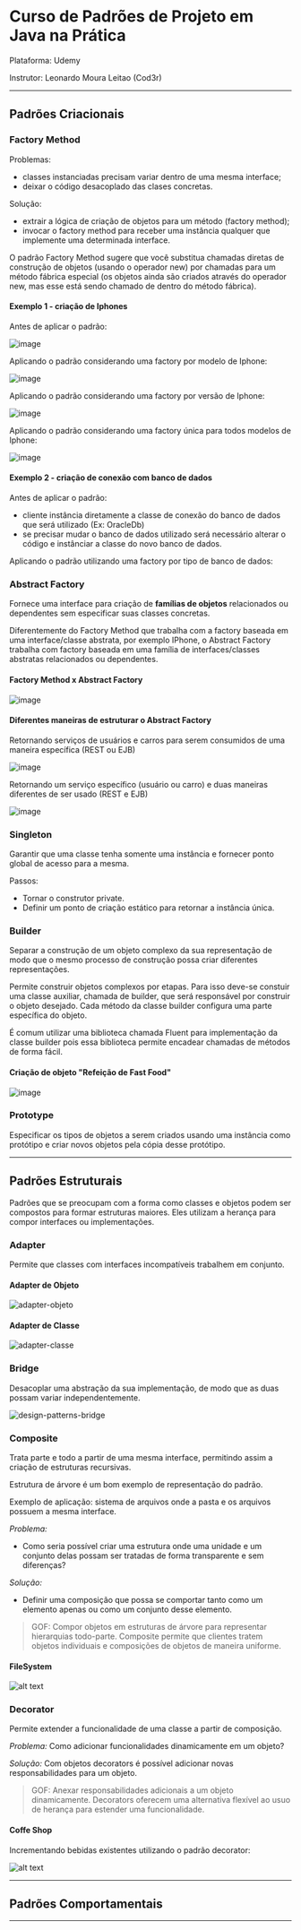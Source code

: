 # Curso de Padrões de Projeto em Java na Prática

Plataforma: Udemy

Instrutor: Leonardo Moura Leitao (Cod3r)

---------------------------------------------------------------------------------------------------------------

## Padrões Criacionais

### Factory Method

Problemas: 
- classes instanciadas precisam variar dentro de uma mesma interface;
- deixar o código desacoplado das clases concretas.

Solução:
- extrair a lógica de criação de objetos para um método (factory method);
- invocar o factory method para receber uma instância qualquer que implemente uma determinada interface.

O padrão Factory Method sugere que você substitua chamadas diretas de construção de objetos (usando o operador new) por chamadas para um método fábrica especial (os objetos ainda são criados através do operador new, mas esse está sendo chamado de dentro do método fábrica).

#### Exemplo 1 - criação de Iphones

Antes de aplicar o padrão:

![image](https://github.com/user-attachments/assets/0987cb19-4102-41b0-bad0-6479e2e602a8)

Aplicando o padrão considerando uma factory por modelo de Iphone:

![image](https://github.com/user-attachments/assets/f3287c81-e154-4135-b54e-7f5ccfdd7c6c)

Aplicando o padrão considerando uma factory por versão de Iphone:

![image](https://github.com/user-attachments/assets/8c1db3f8-ae95-423c-97e6-edf99506dde4)

Aplicando o padrão considerando uma factory única para todos modelos de Iphone:

![image](https://github.com/user-attachments/assets/e53cce0d-0e21-473e-99a0-d027fa4ecdcb)

#### Exemplo 2 - criação de conexão com banco de dados

Antes de aplicar o padrão: 
- cliente instância diretamente a classe de conexão do banco de dados que será utilizado (Ex: OracleDb)
- se precisar mudar o banco de dados utilizado será necessário alterar o código e instânciar a classe do novo banco de dados.

Aplicando o padrão utilizando uma factory por tipo de banco de dados:

### Abstract Factory

Fornece uma interface para criação de **famílias de objetos** relacionados ou dependentes sem especificar suas classes concretas.

Diferentemente do Factory Method que trabalha com a factory baseada em uma interface/classe abstrata, por exemplo IPhone, o Abstract Factory trabalha com factory baseada em uma família de interfaces/classes abstratas relacionados ou dependentes.

#### Factory Method x Abstract Factory

![image](https://github.com/user-attachments/assets/c1c2ad70-22b6-4de8-afe5-5abcac81c1d9)

#### Diferentes maneiras de estruturar o Abstract Factory

Retornando serviços de usuários e carros para serem consumidos de uma maneira específica (REST ou EJB)

![image](https://github.com/user-attachments/assets/8e5403b0-de9e-4982-a3cb-921f6e2ec97f)

Retornando um serviço específico (usuário ou carro) e duas maneiras diferentes de ser usado (REST e EJB)

![image](https://github.com/user-attachments/assets/a21848e5-e98d-490b-8b52-2873e311e188)


### Singleton

Garantir que uma classe tenha somente uma instância e fornecer ponto global de acesso para a mesma.

Passos:
- Tornar o construtor private.
- Definir um ponto de criação estático para retornar a instância única.

### Builder

Separar a construção de um objeto complexo da sua representação de modo que o mesmo processo de construção possa criar diferentes representações.

Permite construir objetos complexos por etapas. Para isso deve-se constuir uma classe auxiliar, chamada de builder, que será responsável por construir o objeto desejado. Cada método da classe builder configura uma parte específica do objeto. 

É comum utilizar uma biblioteca chamada Fluent para implementação da classe builder pois essa biblioteca permite encadear chamadas de métodos de forma fácil.

#### Criação de objeto "Refeição de Fast Food"

![image](https://github.com/user-attachments/assets/537f6ce6-1019-48fa-b801-210c0bcd43f6)

### Prototype

Especificar os tipos de objetos a serem criados usando uma instância como protótipo e criar novos objetos pela cópia desse protótipo.



---------------------------------------------------------------------------------------------------------------

## Padrões Estruturais

Padrões que se preocupam com a forma como classes e objetos podem ser compostos para formar estruturas maiores. Eles utilizam a herança para compor interfaces ou implementações.

### Adapter

Permite que classes com interfaces incompatíveis trabalhem em conjunto.

#### Adapter de Objeto

![adapter-objeto](https://github.com/user-attachments/assets/0a985fdd-8333-4241-b4f0-a403d1f7d915)

#### Adapter de Classe

![adapter-classe](https://github.com/user-attachments/assets/8e1cf004-25e4-4a90-ac62-97079d426167)

### Bridge

Desacoplar uma abstração da sua implementação, de modo que as duas possam variar independentemente.

![design-patterns-bridge](https://github.com/user-attachments/assets/d5dc94ff-0bc7-4895-8c70-f28640207899)

### Composite

Trata parte e todo a partir de uma mesma interface, permitindo assim a criação de estruturas recursivas.

Estrutura de árvore é um bom exemplo de representação do padrão.

Exemplo de aplicação: sistema de arquivos onde a pasta e os arquivos possuem a mesma interface.

*Problema:*
- Como seria possível criar uma estrutura onde uma unidade e um conjunto delas possam ser tratadas de forma transparente e sem diferenças?

*Solução:*
- Definir uma composição que possa se comportar tanto como um elemento apenas ou como um conjunto desse elemento. 

> GOF: Compor objetos em estruturas de árvore para representar hierarquias todo-parte. Composite permite que clientes tratem objetos individuais e composições de objetos de maneira uniforme.

#### FileSystem

![alt text](design-patterns-composite.jpg)

### Decorator

Permite extender a funcionalidade de uma classe a partir de composição.

*Problema:*
Como adicionar funcionalidades dinamicamente em um objeto?

*Solução:*
Com objetos decorators é possível adicionar novas responsabilidades para um objeto.

> GOF: Anexar responsabilidades adicionais a um objeto dinamicamente. Decorators oferecem uma alternativa flexível ao usuo de herança para estender uma funcionalidade.

#### Coffe Shop

Incrementando bebidas existentes utilizando o padrão decorator:

![alt text](design-patterns-decorator.jpg)

---------------------------------------------------------------------------------------------------------------

## Padrões Comportamentais

---------------------------------------------------------------------------------------------------------------
